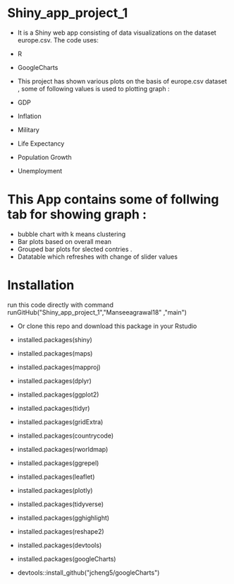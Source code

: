 # Shiny_app_project_1

* It is a Shiny web app consisting of data visualizations on the dataset europe.csv. The code uses:
* R
* GoogleCharts

* This project has shown various plots on the basis of europe.csv dataset , some of following values is used to 
plotting graph : 
* GDP
* Inflation
* Military
* Life Expectancy
* Population Growth
* Unemployment

# This App contains some of follwing tab for showing graph :
* bubble chart with k means clustering
* Bar plots based on overall mean
* Grouped bar plots for slected contries .
* Datatable which refreshes with change of slider values


# Installation 
 run this code directly with command 
 runGitHub("Shiny_app_project_1","Manseeagrawal18" ,"main") 

*  Or clone this repo and download this package in your Rstudio 

* installed.packages(shiny)
* installed.packages(maps)
* installed.packages(mapproj)
* installed.packages(dplyr)
* installed.packages(ggplot2)
* installed.packages(tidyr)
* installed.packages(gridExtra)
* installed.packages(countrycode)
* installed.packages(rworldmap)
* installed.packages(ggrepel)
* installed.packages(leaflet)
* installed.packages(plotly)
* installed.packages(tidyverse)
* installed.packages(gghighlight)
* installed.packages(reshape2)
* installed.packages(devtools)
* installed.packages(googleCharts)
* devtools::install_github("jcheng5/googleCharts")





 


